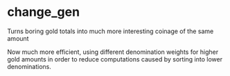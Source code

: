 # change_gen
Turns boring gold totals into much more interesting coinage of the same amount<p>
Now much more efficient, using different denomination weights for higher gold amounts in order to reduce computations caused by sorting into lower denominations.
